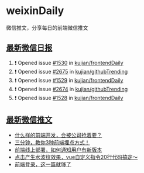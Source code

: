 # weixinDaily
微信推文，分享每日的前端微信推文

## [最新微信日报](https://github.com/kujian/weixinDaily/issues)

<!--START_SECTION:activity-->
1. ❗ Opened issue [#1530](https://github.com/kujian/frontendDaily/issues/1530) in [kujian/frontendDaily](https://github.com/kujian/frontendDaily)
2. ❗ Opened issue [#2675](https://github.com/kujian/githubTrending/issues/2675) in [kujian/githubTrending](https://github.com/kujian/githubTrending)
3. ❗ Opened issue [#1529](https://github.com/kujian/frontendDaily/issues/1529) in [kujian/frontendDaily](https://github.com/kujian/frontendDaily)
4. ❗ Opened issue [#2674](https://github.com/kujian/githubTrending/issues/2674) in [kujian/githubTrending](https://github.com/kujian/githubTrending)
5. ❗ Opened issue [#1528](https://github.com/kujian/frontendDaily/issues/1528) in [kujian/frontendDaily](https://github.com/kujian/frontendDaily)
<!--END_SECTION:activity-->


## [最新微信推文](https://weixin.qdkfweb.cn/)

<!-- BLOG-POST-LIST:START -->
- [什么样的前端开发，会被公司抢着要？](https://weixin.qdkfweb.cn/37829.html)
- [三分钟，教你3种前端埋点方式！](https://weixin.qdkfweb.cn/37830.html)
- [前端线上部署，如何通知用户有新版本](https://weixin.qdkfweb.cn/37817.html)
- [点击产生水波纹效果，vue自定义指令20行代码搞定～](https://weixin.qdkfweb.cn/37808.html)
- [前端登录，这一篇就够了](https://weixin.qdkfweb.cn/37716.html)
<!-- BLOG-POST-LIST:END -->